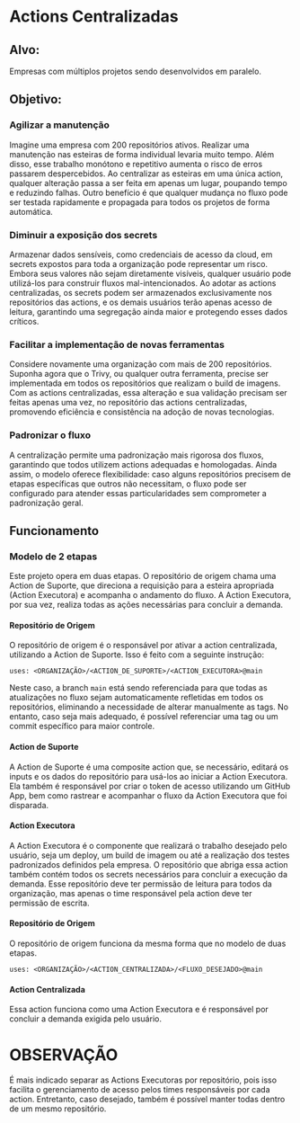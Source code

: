 # Actions Centralizadas

## Alvo:
Empresas com múltiplos projetos sendo desenvolvidos em paralelo.

## Objetivo:

### Agilizar a manutenção
Imagine uma empresa com 200 repositórios ativos. Realizar uma manutenção nas esteiras de forma individual levaria muito tempo. Além disso, esse trabalho monótono e repetitivo aumenta o risco de erros passarem despercebidos. Ao centralizar as esteiras em uma única action, qualquer alteração passa a ser feita em apenas um lugar, poupando tempo e reduzindo falhas. Outro benefício é que qualquer mudança no fluxo pode ser testada rapidamente e propagada para todos os projetos de forma automática.

### Diminuir a exposição dos secrets
Armazenar dados sensíveis, como credenciais de acesso da cloud, em secrets expostos para toda a organização pode representar um risco. Embora seus valores não sejam diretamente visíveis, qualquer usuário pode utilizá-los para construir fluxos mal-intencionados. Ao adotar as actions centralizadas, os secrets podem ser armazenados exclusivamente nos repositórios das actions, e os demais usuários terão apenas acesso de leitura, garantindo uma segregação ainda maior e protegendo esses dados críticos.

### Facilitar a implementação de novas ferramentas
Considere novamente uma organização com mais de 200 repositórios. Suponha agora que o Trivy, ou qualquer outra ferramenta, precise ser implementada em todos os repositórios que realizam o build de imagens. Com as actions centralizadas, essa alteração e sua validação precisam ser feitas apenas uma vez, no repositório das actions centralizadas, promovendo eficiência e consistência na adoção de novas tecnologias.

### Padronizar o fluxo
A centralização permite uma padronização mais rigorosa dos fluxos, garantindo que todos utilizem actions adequadas e homologadas. Ainda assim, o modelo oferece flexibilidade: caso alguns repositórios precisem de etapas específicas que outros não necessitam, o fluxo pode ser configurado para atender essas particularidades sem comprometer a padronização geral.

## Funcionamento

### Modelo de 2 etapas
Este projeto opera em duas etapas. O repositório de origem chama uma Action de Suporte, que direciona a requisição para a esteira apropriada (Action Executora) e acompanha o andamento do fluxo. A Action Executora, por sua vez, realiza todas as ações necessárias para concluir a demanda.

#### Repositório de Origem
O repositório de origem é o responsável por ativar a action centralizada, utilizando a Action de Suporte. Isso é feito com a seguinte instrução:

`uses: <ORGANIZAÇÃO>/<ACTION_DE_SUPORTE>/<ACTION_EXECUTORA>@main`

Neste caso, a branch `main` está sendo referenciada para que todas as atualizações no fluxo sejam automaticamente refletidas em todos os repositórios, eliminando a necessidade de alterar manualmente as tags. No entanto, caso seja mais adequado, é possível referenciar uma tag ou um commit específico para maior controle.

#### Action de Suporte
A Action de Suporte é uma composite action que, se necessário, editará os inputs e os dados do repositório para usá-los ao iniciar a Action Executora. Ela também é responsável por criar o token de acesso utilizando um GitHub App, bem como rastrear e acompanhar o fluxo da Action Executora que foi disparada.

#### Action Executora
A Action Executora é o componente que realizará o trabalho desejado pelo usuário, seja um deploy, um build de imagem ou até a realização dos testes padronizados definidos pela empresa. O repositório que abriga essa action também contém todos os secrets necessários para concluir a execução da demanda. Esse repositório deve ter permissão de leitura para todos da organização, mas apenas o time responsável pela action deve ter permissão de escrita.

#### Repositório de Origem
O repositório de origem funciona da mesma forma que no modelo de duas etapas.

`uses: <ORGANIZAÇÃO>/<ACTION_CENTRALIZADA>/<FLUXO_DESEJADO>@main`

#### Action Centralizada
Essa action funciona como uma Action Executora e é responsável por concluir a demanda exigida pelo usuário.

# OBSERVAÇÃO
É mais indicado separar as Actions Executoras por repositório, pois isso facilita o gerenciamento de acesso pelos times responsáveis por cada action. Entretanto, caso desejado, também é possível manter todas dentro de um mesmo repositório.


